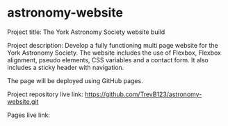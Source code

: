 # astronomy-website

Project title:
The York Astronomy Society website build

Project description:
Develop a fully functioning multi page website for the York Astronomy Society. The website includes the use of Flexbox, Flexbox alignment, pseudo elements, CSS variables and a contact form. It also includes a sticky header with navigation.

The page will be deployed using GitHub pages.

Project repository live link: https://github.com/TrevB123/astronomy-website.git

Pages live link: 